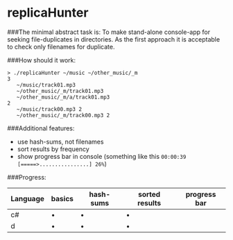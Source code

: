 # replicaHunter 

###The minimal abstract task is:
To make stand-alone console-app for seeking file-duplicates in directories. As the first approach it is acceptable to check only filenames for duplicate.

###How should it work:

    > ./replicaHunter ~/music ~/other_music/_m
    3
       ~/music/track01.mp3
       ~/other_music/_m/track01.mp3
       ~/other_music/_m/a/track01.mp3
    2
       ~/music/track00.mp3 2
       ~/other_music/_m/track00.mp3 2

###Additional features:
  - use hash-sums, not filenames
  - sort results by frequency
  - show progress bar in console (something like this `00:00:39 [=====>................] 26%`)
  
###Progress:

| Language| basics | hash-sums | sorted results  | progress bar |
|---------|--------|-----------|-----------------|--------------|
| c#      | •      | •         | •               |              |
| d       | •      | •         | •               |              |